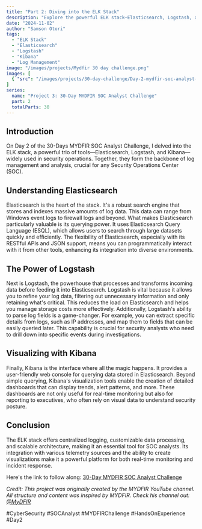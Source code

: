 ```yaml
---
title: "Part 2: Diving into the ELK Stack"
description: "Explore the powerful ELK stack—Elasticsearch, Logstash, and Kibana—and understand their crucial roles in security operations and log management."
date: "2024-11-02"
author: "Samson Otori"
tags:
  - "ELK Stack"
  - "Elasticsearch"
  - "Logstash"
  - "Kibana"
  - "Log Management"
image: "/images/projects/Mydfir 30 day challenge.png"
images: [
  { "src": "/images/projects/30-day-challenge/Day-2-mydfir-soc-analyst-challenge.png", "alt": "Day 2 MYDFIR SOC Analyst Challenge" }
]
series:
  name: "Project 3: 30-Day MYDFIR SOC Analyst Challenge"
  part: 2
  totalParts: 30
---
```


## Introduction

On Day 2 of the 30-Days MYDFIR SOC Analyst Challenge, I delved into the ELK stack, a powerful trio of tools—Elasticsearch, Logstash, and Kibana—widely used in security operations. Together, they form the backbone of log management and analysis, crucial for any Security Operations Center (SOC).

## Understanding Elasticsearch

Elasticsearch is the heart of the stack. It's a robust search engine that stores and indexes massive amounts of log data. This data can range from Windows event logs to firewall logs and beyond. What makes Elasticsearch particularly valuable is its querying power. It uses Elasticsearch Query Language (ESQL), which allows users to search through large datasets quickly and efficiently. The flexibility of Elasticsearch, especially with its RESTful APIs and JSON support, means you can programmatically interact with it from other tools, enhancing its integration into diverse environments.

## The Power of Logstash

Next is Logstash, the powerhouse that processes and transforms incoming data before feeding it into Elasticsearch. Logstash is vital because it allows you to refine your log data, filtering out unnecessary information and only retaining what's critical. This reduces the load on Elasticsearch and helps you manage storage costs more effectively. Additionally, Logstash's ability to parse log fields is a game-changer. For example, you can extract specific details from logs, such as IP addresses, and map them to fields that can be easily queried later. This capability is crucial for security analysts who need to drill down into specific events during investigations.

## Visualizing with Kibana

Finally, Kibana is the interface where all the magic happens. It provides a user-friendly web console for querying data stored in Elasticsearch. Beyond simple querying, Kibana's visualization tools enable the creation of detailed dashboards that can display trends, alert patterns, and more. These dashboards are not only useful for real-time monitoring but also for reporting to executives, who often rely on visual data to understand security posture.

## Conclusion

The ELK stack offers centralized logging, customizable data processing, and scalable architecture, making it an essential tool for SOC analysts. Its integration with various telemetry sources and the ability to create visualizations make it a powerful platform for both real-time monitoring and incident response.

Here's the link to follow along: [30-Day MYDFIR SOC Analyst Challenge](https://www.youtube.com/watch?v=4AwBhXAW90Q&list=PLG6KGSNK4PuBWmX9NykU0wnWamjxdKhDJ&index=29)

*Credit: This project was originally created by the MYDFIR YouTube channel. All structure and content was inspired by MYDFIR. Check his channel out: [@MyDFIR](https://www.youtube.com/@MyDFIR)*

#CyberSecurity #SOCAnalyst #MYDFIRChallenge #HandsOnExperience #Day2 